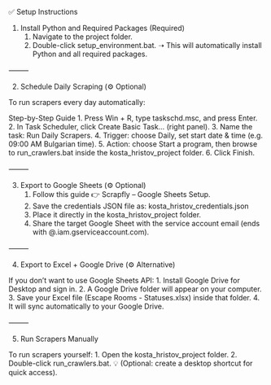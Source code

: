 ✅ Setup Instructions

1. Install Python and Required Packages (Required)
	1.	Navigate to the project folder.
	2.	Double-click setup_environment.bat.
➝ This will automatically install Python and all required packages.

⸻

2. Schedule Daily Scraping (⚙️ Optional)

To run scrapers every day automatically:

Step-by-Step Guide
	1.	Press Win + R, type taskschd.msc, and press Enter.
	2.	In Task Scheduler, click Create Basic Task… (right panel).
	3.	Name the task: Run Daily Scrapers.
	4.	Trigger: choose Daily, set start date & time (e.g. 09:00 AM Bulgarian time).
	5.	Action: choose Start a program, then browse to run_crawlers.bat inside the kosta_hristov_project folder.
	6.	Click Finish.

⸻

3. Export to Google Sheets (⚙️ Optional)
	1.	Follow this guide 👉 Scrapfly – Google Sheets Setup.
	2.	Save the credentials JSON file as:
kosta_hristov_credentials.json
	3.	Place it directly in the kosta_hristov_project folder.
	4.	Share the target Google Sheet with the service account email (ends with @<your-project>.iam.gserviceaccount.com).

⸻

4. Export to Excel + Google Drive (⚙️ Alternative)

If you don’t want to use Google Sheets API:
	1.	Install Google Drive for Desktop and sign in.
	2.	A Google Drive folder will appear on your computer.
	3.	Save your Excel file (Escape Rooms - Statuses.xlsx) inside that folder.
	4.	It will sync automatically to your Google Drive.

⸻

5. Run Scrapers Manually

To run scrapers yourself:
	1.	Open the kosta_hristov_project folder.
	2.	Double-click run_crawlers.bat.
💡 (Optional: create a desktop shortcut for quick access).